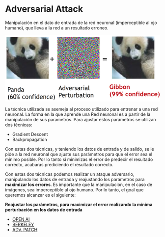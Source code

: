 # Adversarial Attack

Manipulación en el dato de entrada de la red neuronal (imperceptible al ojo humano), que lleva a la red a un resultado erroneo.

<p align="center"> 
<img src="https://github.com/emunozlorenzo/DeepLearning/blob/master/img/panda.png">
</p>

La técnica utilizada se asemeja al proceso utilizado para entrenar a una red neuronal. La forma en la que aprende una Red neuronal es a partir de la manipulación de sus parametros. Para ajustar estos parámetros se utilizan dos técnicas:

- Gradient Descent
- Backpropagation

Con estas dos técnicas, y teniendo los datos de entrada y de salido, se le pide a la red neuronal que ajuste sus parámetros para que el error sea el mínimo posible.
Por lo tanto si minimizas el error de predecir el resultado correcto, acabarás prediciendo el resultado correcto.

Con estas dos técnicas podemos realizar un ataque adversario, manipulando los datos de entrada y reajustando los parámetros para **maximizar los errores**.
Es importante que la manipulación, en el caso de imágenes, sea imperceptible al ojo humano. Por lo tanto, el goal que queremos alcanzar es el siguiente:

**Reajustar los parámetros, para maximizar el error realizando la mínima perturbación en los datos de entrada**

 
* [OPEN AI](https://www.youtube.com/redirect?redir_token=jNN-GSnHmRKaA27e9MPyDG_MEHF8MTU4MTYxNTM2MUAxNTgxNTI4OTYx&event=video_description&v=lPyogLghTKo&q=https%3A%2F%2Fblog.openai.com%2Fadversarial-example-research%2F) 
* [BERKELEY](https://www.youtube.com/redirect?redir_token=jNN-GSnHmRKaA27e9MPyDG_MEHF8MTU4MTYxNTM2MUAxNTgxNTI4OTYx&event=video_description&v=lPyogLghTKo&q=http%3A%2F%2Fbair.berkeley.edu%2Fblog%2F2017%2F12%2F30%2Fyolo-attack%2F) 
* [ADV. PATCH](https://www.youtube.com/redirect?redir_token=jNN-GSnHmRKaA27e9MPyDG_MEHF8MTU4MTYxNTM2MUAxNTgxNTI4OTYx&event=video_description&v=lPyogLghTKo&q=https%3A%2F%2Farxiv.org%2Fabs%2F1712.09665)
